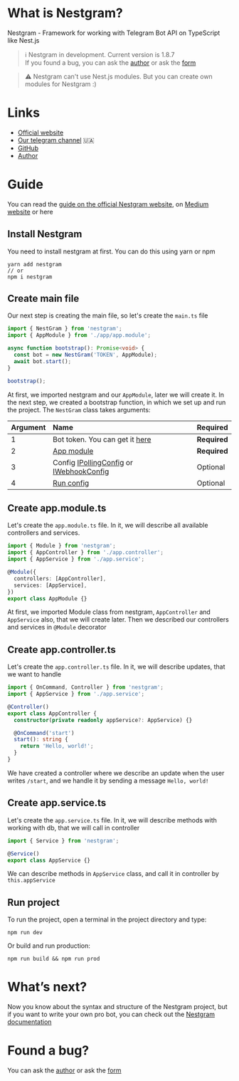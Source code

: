 # What is Nestgram?

Nestgram - Framework for working with Telegram Bot API on TypeScript like Nest.js

> ℹ️ Nestgram in development. Current version is 1.8.7 <br>
> If you found a bug, you can ask the [author](https://t.me/degreet) or ask the [form](https://do67hlsz91r.typeform.com/to/sI6NXBKV)

> ⚠️ Nestgram can't use Nest.js modules. But you can create own modules for Nestgram :)

# Links

- [Official website](https://degreetpro.gitbook.io/nestgram/)
- [Our telegram channel](https://t.me/nestgram_ts) 🇺🇦
- [GitHub](https://github.com/Degreet/nestgram)
- [Author](https://t.me/degreet)

# Guide

You can read the [guide on the official Nestgram website](https://degreetpro.gitbook.io/nestgram/getting-started/guide), on [Medium website](https://medium.com/p/ff251fb825fd) or here

## Install Nestgram

You need to install nestgram at first. You can do this using yarn or npm

```nginx
yarn add nestgram
// or
npm i nestgram
```

## Create main file

Our next step is creating the main file, so let's create the `main.ts` file

```typescript
import { NestGram } from 'nestgram';
import { AppModule } from './app/app.module';

async function bootstrap(): Promise<void> {
  const bot = new NestGram('TOKEN', AppModule);
  await bot.start();
}

bootstrap();
```

At first, we imported nestgram and our `AppModule`, later we will create it. In the next step, we created a bootstrap function, in which we set up and run the project. The `NestGram` class takes arguments:

| Argument | Name                                                                                                                                      | Required     |
|:---------|:------------------------------------------------------------------------------------------------------------------------------------------|:-------------|
| 1        | Bot token. You can get it [here](https://t.me/BotFather)                                                                                  | **Required** |
| 2        | [App module](#create-app.module.ts)                                                                                                       | **Required** |
| 3        | Config [IPollingConfig](https://core.telegram.org/bots/api#getupdates) or [IWebhookConfig](https://core.telegram.org/bots/api#setwebhook) | Optional     |
| 4        | [Run config](https://degreetpro.gitbook.io/nestgram/config/webhooks-and-run-config#run-config)                                            | Optional     |

## Create app.module.ts

Let's create the `app.module.ts` file. In it, we will describe all available controllers and services.

```typescript
import { Module } from 'nestgram';
import { AppController } from './app.controller';
import { AppService } from './app.service';

@Module({
  controllers: [AppController],
  services: [AppService],
})
export class AppModule {}
```

At first, we imported Module class from nestgram, `AppController` and `AppService` also, that we will create later. Then we described our controllers and services in `@Module` decorator

## Create app.controller.ts

Let's create the `app.controller.ts` file. In it, we will describe updates, that we want to handle

```typescript
import { OnCommand, Controller } from 'nestgram';
import { AppService } from './app.service';

@Controller()
export class AppController {
  constructor(private readonly appService?: AppService) {}

  @OnCommand('start')
  start(): string {
    return 'Hello, world!';
  }
}
```

We have created a controller where we describe an update when the user writes `/start`, and we handle it by sending a message `Hello, world!`

## Create app.service.ts

Let's create the `app.service.ts` file. In it, we will describe methods with working with db, that we will call in controller

```typescript
import { Service } from 'nestgram';

@Service()
export class AppService {}
```

We can describe methods in `AppService` class, and call it in controller by `this.appService`

## Run project

To run the project, open a terminal in the project directory and type:

```nginx
npm run dev
```

Or build and run production:

```nginx
npm run build && npm run prod
```

# What’s next?

Now you know about the syntax and structure of the Nestgram project, but if you want to write your own pro bot, you can check out the [Nestgram documentation](https://degreetpro.gitbook.io/nestgram/)

# Found a bug?

You can ask the [author](https://t.me/degreet) or ask the [form](https://do67hlsz91r.typeform.com/to/sI6NXBKV?typeform-source=admin.typeform.com)
